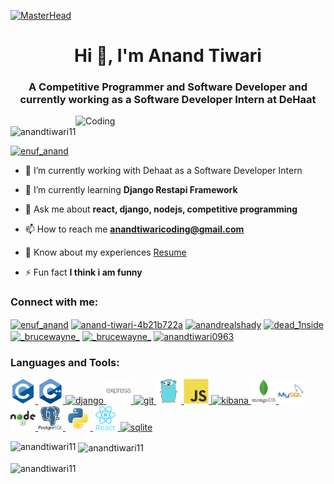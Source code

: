 [![MasterHead](https://github.com/anandtiwari11/images/blob/main/DALL%C2%B7E%202024-10-07%2019.45.55%20-%20A%20sleek%20and%20modern%20banner%20design%20for%20a%20GitHub%20profile%2C%20featuring%20an%20abstract%20coding%20background%20with%20lines%20of%20code%20and%20digital%20patterns.%20The%20background.webp)](https://www.stopstalk.com/user/profile/anandnormie)

<h1 align="center">Hi 👋, I'm Anand Tiwari</h1>
<h3 align="center">A Competitive Programmer and Software Developer and currently working as a Software Developer Intern at DeHaat</h3>

<img align="right" alt="Coding" width="400" src="https://media.giphy.com/media/v1.Y2lkPTc5MGI3NjExNGwwdXZqa2w4aG84d2U4ZHRmaTAzeTFqcnA3aHp5dmhrc3VrN3RibyZlcD12MV9naWZzX3NlYXJjaCZjdD1n/bGgsc5mWoryfgKBx1u/giphy.gif" />

<p align="left"> <img src="https://komarev.com/ghpvc/?username=anandtiwari11&label=Profile%20views&color=0e75b6&style=flat" alt="anandtiwari11" /> </p>

<p align="left"> <a href="https://twitter.com/enuf_anand" target="blank"><img src="https://img.shields.io/twitter/follow/enuf_anand?logo=twitter&style=for-the-badge" alt="enuf_anand" /></a> </p>

- 🔭 I’m currently working with Dehaat as a Software Developer Intern

- 🌱 I’m currently learning **Django Restapi Framework**

- 💬 Ask me about **react, django, nodejs, competitive programming**

- 📫 How to reach me **anandtiwaricoding@gmail.com**

- 📄 Know about my experiences [Resume](https://drive.google.com/file/d/1SC-zonJS_OX-qPEbyDN4eyhZfHKudNor/view?usp=drive_link)

- ⚡ Fun fact **I think i am funny**

<h3 align="left">Connect with me:</h3>
<p align="left">
<a href="https://twitter.com/enuf_anand" target="blank"><img align="center" src="https://raw.githubusercontent.com/rahuldkjain/github-profile-readme-generator/master/src/images/icons/Social/twitter.svg" alt="enuf_anand" height="30" width="40" /></a>
<a href="https://linkedin.com/in/anand-tiwari-4b21b722a" target="blank"><img align="center" src="https://raw.githubusercontent.com/rahuldkjain/github-profile-readme-generator/master/src/images/icons/Social/linked-in-alt.svg" alt="anand-tiwari-4b21b722a" height="30" width="40" /></a>
<a href="https://instagram.com/anandrealshady" target="blank"><img align="center" src="https://raw.githubusercontent.com/rahuldkjain/github-profile-readme-generator/master/src/images/icons/Social/instagram.svg" alt="anandrealshady" height="30" width="40" /></a>
<a href="https://www.codechef.com/users/dead_1nside" target="blank"><img align="center" src="https://cdn.jsdelivr.net/npm/simple-icons@3.1.0/icons/codechef.svg" alt="dead_1nside" height="30" width="40" /></a>
<a href="https://codeforces.com/profile/_brucewayne_" target="blank"><img align="center" src="https://raw.githubusercontent.com/rahuldkjain/github-profile-readme-generator/master/src/images/icons/Social/codeforces.svg" alt="_brucewayne_" height="30" width="40" /></a>
<a href="https://www.leetcode.com/_brucewayne_" target="blank"><img align="center" src="https://raw.githubusercontent.com/rahuldkjain/github-profile-readme-generator/master/src/images/icons/Social/leet-code.svg" alt="_brucewayne_" height="30" width="40" /></a>
<a href="https://auth.geeksforgeeks.org/user/anandtiwari0963" target="blank"><img align="center" src="https://raw.githubusercontent.com/rahuldkjain/github-profile-readme-generator/master/src/images/icons/Social/geeks-for-geeks.svg" alt="anandtiwari0963" height="30" width="40" /></a>
</p>

<h3 align="left">Languages and Tools:</h3>
<p align="left"> <a href="https://www.cprogramming.com/" target="_blank" rel="noreferrer"> <img src="https://raw.githubusercontent.com/devicons/devicon/master/icons/c/c-original.svg" alt="c" width="40" height="40"/> </a> <a href="https://www.w3schools.com/cpp/" target="_blank" rel="noreferrer"> <img src="https://raw.githubusercontent.com/devicons/devicon/master/icons/cplusplus/cplusplus-original.svg" alt="cplusplus" width="40" height="40"/> </a> <a href="https://www.djangoproject.com/" target="_blank" rel="noreferrer"> <img src="https://cdn.worldvectorlogo.com/logos/django.svg" alt="django" width="40" height="40"/> </a> <a href="https://expressjs.com" target="_blank" rel="noreferrer"> <img src="https://raw.githubusercontent.com/devicons/devicon/master/icons/express/express-original-wordmark.svg" alt="express" width="40" height="40"/> </a> <a href="https://git-scm.com/" target="_blank" rel="noreferrer"> <img src="https://www.vectorlogo.zone/logos/git-scm/git-scm-icon.svg" alt="git" width="40" height="40"/> </a> <a href="https://golang.org" target="_blank" rel="noreferrer"> <img src="https://raw.githubusercontent.com/devicons/devicon/master/icons/go/go-original.svg" alt="go" width="40" height="40"/> </a> <a href="https://developer.mozilla.org/en-US/docs/Web/JavaScript" target="_blank" rel="noreferrer"> <img src="https://raw.githubusercontent.com/devicons/devicon/master/icons/javascript/javascript-original.svg" alt="javascript" width="40" height="40"/> </a> <a href="https://www.elastic.co/kibana" target="_blank" rel="noreferrer"> <img src="https://www.vectorlogo.zone/logos/elasticco_kibana/elasticco_kibana-icon.svg" alt="kibana" width="40" height="40"/> </a> <a href="https://www.mongodb.com/" target="_blank" rel="noreferrer"> <img src="https://raw.githubusercontent.com/devicons/devicon/master/icons/mongodb/mongodb-original-wordmark.svg" alt="mongodb" width="40" height="40"/> </a> <a href="https://www.mysql.com/" target="_blank" rel="noreferrer"> <img src="https://raw.githubusercontent.com/devicons/devicon/master/icons/mysql/mysql-original-wordmark.svg" alt="mysql" width="40" height="40"/> </a> <a href="https://nodejs.org" target="_blank" rel="noreferrer"> <img src="https://raw.githubusercontent.com/devicons/devicon/master/icons/nodejs/nodejs-original-wordmark.svg" alt="nodejs" width="40" height="40"/> </a> <a href="https://www.postgresql.org" target="_blank" rel="noreferrer"> <img src="https://raw.githubusercontent.com/devicons/devicon/master/icons/postgresql/postgresql-original-wordmark.svg" alt="postgresql" width="40" height="40"/> </a> <a href="https://www.python.org" target="_blank" rel="noreferrer"> <img src="https://raw.githubusercontent.com/devicons/devicon/master/icons/python/python-original.svg" alt="python" width="40" height="40"/> </a> <a href="https://reactjs.org/" target="_blank" rel="noreferrer"> <img src="https://raw.githubusercontent.com/devicons/devicon/master/icons/react/react-original-wordmark.svg" alt="react" width="40" height="40"/> </a> <a href="https://www.sqlite.org/" target="_blank" rel="noreferrer"> <img src="https://www.vectorlogo.zone/logos/sqlite/sqlite-icon.svg" alt="sqlite" width="40" height="40"/> </a> </p>

<p><img align="left" src="https://github-readme-stats.vercel.app/api/top-langs?username=anandtiwari11&show_icons=true&locale=en&layout=compact" alt="anandtiwari11" /></p>

<p>&nbsp;<img align="center" src="https://github-readme-stats.vercel.app/api?username=anandtiwari11&show_icons=true&locale=en" alt="anandtiwari11" /></p>

<p><img align="center" src="https://github-readme-streak-stats.herokuapp.com/?user=anandtiwari11&" alt="anandtiwari11" /></p>
